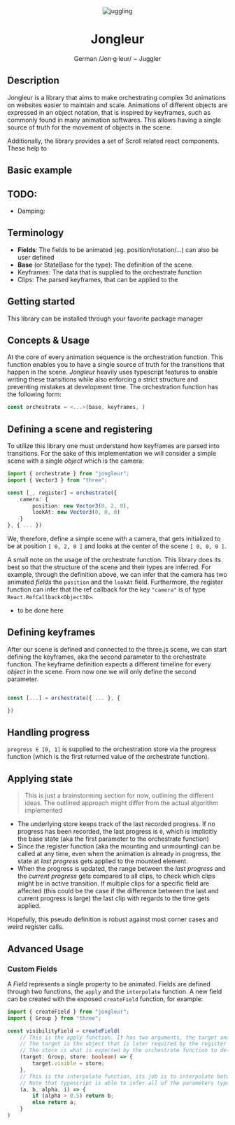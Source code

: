 <div align="center">
    <img src='https://jongleur-docs.vercel.app/img/logo.png' border='0' alt='juggling'/>
</div>
<h1 align="center"> Jongleur </h1>

<p align="center">
German /Jon·g·leur/ ~ Juggler
</p>

## Description

Jongleur is a library that aims to make orchestrating complex 3d animations on websites easier to maintain and scale. Animations of different objects are expressed in an object notation, that is inspired by keyframes, such as commonly found in many animation softwares. This allows having a single source of truth for the movement of objects in the scene.

Additionally, the library provides a set of Scroll related react components. These help to 

## Basic example

## TODO:
- Damping:
  

## Terminology

- **Fields**: The fields to be animated (eg. position/rotation/...) can also be user defined
- **Base** (or StateBase for the type): The definition of the scene. 
- Keyframes: The data that is supplied to the orchestrate function
- Clips: The parsed keyframes, that can be applied to the 


## Getting started

This library can be installed through your favorite package manager



## Concepts & Usage

At the core of every animation sequence is the orchestration function. This function enables you to have a single source of truth for the transitions that happen in the scene. _Jongleur_ heavily uses typescript features to enable writing these transitions while also enforcing a strict structure and preventing mistakes at development time. The orchestration function has the following form:

``` typescript
const orchestrate = <...>(base, keyframes, )
```

## Defining a scene and registering

To utilize this library one must understand how keyframes are parsed into transitions. For the sake of this implementation we will consider a simple scene with a single *object* which is the camera:

```typescript
import { orchestrate } from "jongleur";
import { Vector3 } from "three";

const [_, register] = orchestrate({
    camera: {
        position: new Vector3(0, 2, 0),
        lookAt: new Vector3(0, 0, 0)
    }
}, { ... })
```

We, therefore, define a simple scene with a camera, that gets initialized to be at position `[ 0, 2, 0 ]` and looks at the center of the scene `[ 0, 0, 0 ]`.

A small note on the usage of the orchestrate function. This library does its best so that the structure of the scene and their types are inferred. For example, through the definition above, we can infer that the camera has two animated _fields_ the `position` and the `lookAt` field. Furthermore, the register function can infer that the ref callback for the key `"camera"` is of type `React.RefCallback<Object3D>`. 

- to be done here


## Defining keyframes

After our scene is defined and connected to the three.js scene, we can start defining the keyframes, aka the second parameter to the orchestrate function. The keyframe definition expects a different timeline for every *object* in the scene. From now one we will only define the second parameter. 

```typescript

const [...] = orchestrate({ ... }, {

})

```

## Handling progress

`progress ∈ [0, 1]` is supplied to the orchestration store via the progress function (which is the first returned value of the orchestrate function). 

## Applying state

> This is just a brainstorming section for now, outlining the different ideas. The outlined approach might differ from the actual algorithm implemented

- The underlying store keeps track of the last recorded progress. If no progress has been recorded, the last progress is `0`, which is implicitly the base state (aka the first parameter to the orchestrate function)
- Since the register function (aka the mounting and unmounting) can be called at any time, even when the animation is already in progress, the state at _last progress_ gets applied to the mounted element.
- When the progress is updated, the range between the _last progress_ and the _current progress_ gets compared to all clips, to check which clips might be in active transition. If multiple clips for a specific field are affected (this could be the case if the difference between the last and current progress is large) the last clip with regards to the time gets applied.

Hopefully, this pseudo definition is robust against most corner cases and weird register calls.

## Advanced Usage

### Custom Fields

A _Field_ represents a single property to be animated. Fields are defined through two functions, the `apply` and the `interpolate` function. A new field can be created with the exposed `createField` function, for example:

``` typescript
import { createField } from "jongleur";
import { Group } from "three";

const visibilityField = createField(
    // This is the apply function. It has two arguments, the target and the store
    // The target is the object that is later required by the register ref callback, this can be anything like a Group, Object3D or even a DOMElement. Ideally this would be the miminmal viable type to apply the store variable
    // The store is what is expected by the orchestrate function to define a specific state for that field. Most commonly this is would be a number or a vector of numbers
    (target: Group, store: boolean) => { 
        target.visible = store;
    },
    // This is the interpolate function, its job is to interpolate between two stores (a, b) at the current progress (alpha ∈ [0, 1]).
    // Note that typescript is able to infer all of the parameters types through the apply function
    (a, b, alpha, i) => {
        if (alpha > 0.5) return b;
        else return a;
    }
)
```
